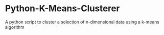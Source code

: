 # Python-K-Means-Clusterer
A python script to cluster a selection of n-dimensional data using a k-means algorithm
